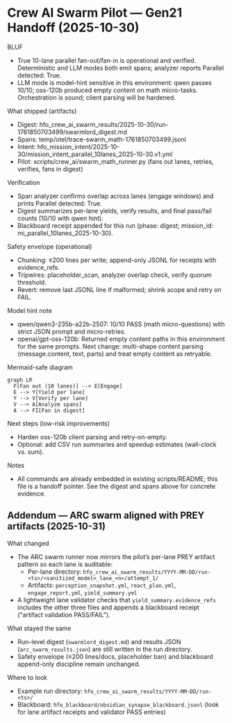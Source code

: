 # Crew AI Swarm Pilot — Gen21 Handoff (2025-10-30)

BLUF
- True 10-lane parallel fan-out/fan-in is operational and verified. Deterministic and LLM modes both emit spans; analyzer reports Parallel detected: True.
- LLM mode is model-hint sensitive in this environment: qwen passes 10/10; oss-120b produced empty content on math micro-tasks. Orchestration is sound; client parsing will be hardened.

What shipped (artifacts)
- Digest: hfo_crew_ai_swarm_results/2025-10-30/run-1761850703499/swarmlord_digest.md
- Spans: temp/otel/trace-swarm_math-1761850703499.jsonl
- Intent: hfo_mission_intent/2025-10-30/mission_intent_parallel_10lanes_2025-10-30.v1.yml
- Pilot: scripts/crew_ai/swarm_math_runner.py (fans out lanes, retries, verifies, fans in digest)

Verification
- Span analyzer confirms overlap across lanes (engage windows) and prints Parallel detected: True.
- Digest summarizes per-lane yields, verify results, and final pass/fail counts (10/10 with qwen hint).
- Blackboard receipt appended for this run (phase: digest; mission_id: mi_parallel_10lanes_2025-10-30).

Safety envelope (operational)
- Chunking: ≤200 lines per write; append-only JSONL for receipts with evidence_refs.
- Tripwires: placeholder_scan, analyzer overlap check, verify quorum threshold.
- Revert: remove last JSONL line if malformed; shrink scope and retry on FAIL.

Model hint note
- qwen/qwen3-235b-a22b-2507: 10/10 PASS (math micro-questions) with strict JSON prompt and micro-retries.
- openai/gpt-oss-120b: Returned empty content paths in this environment for the same prompts. Next change: multi-shape content parsing (message.content, text, parts) and treat empty content as retryable.

Mermaid-safe diagram
```mermaid
graph LR
  F[Fan out (10 lanes)] --> E[Engage]
  E --> Y[Yield per lane]
  Y --> V[Verify per lane]
  V --> A[Analyze spans]
  A --> FI[Fan in digest]
```

Next steps (low-risk improvements)
- Harden oss-120b client parsing and retry-on-empty.
- Optional: add CSV run summaries and speedup estimates (wall-clock vs. sum).

Notes
- All commands are already embedded in existing scripts/README; this file is a handoff pointer. See the digest and spans above for concrete evidence.

## Addendum — ARC swarm aligned with PREY artifacts (2025-10-31)

What changed
- The ARC swarm runner now mirrors the pilot’s per-lane PREY artifact pattern so each lane is auditable:
  - Per-lane directory: `hfo_crew_ai_swarm_results/YYYY-MM-DD/run-<ts>/<sanitized_model>_lane_<n>/attempt_1/`
  - Artifacts: `perception_snapshot.yml`, `react_plan.yml`, `engage_report.yml`, `yield_summary.yml`
- A lightweight lane validator checks that `yield_summary.evidence_refs` includes the other three files and appends a blackboard receipt ("artifact validation PASS/FAIL").

What stayed the same
- Run-level digest (`swarmlord_digest.md`) and results JSON (`arc_swarm_results.json`) are still written in the run directory.
- Safety envelope (≤200 lines/docs, placeholder ban) and blackboard append-only discipline remain unchanged.

Where to look
- Example run directory: `hfo_crew_ai_swarm_results/YYYY-MM-DD/run-<ts>/`
- Blackboard: `hfo_blackboard/obsidian_synapse_blackboard.jsonl` (look for lane artifact receipts and validator PASS entries)
